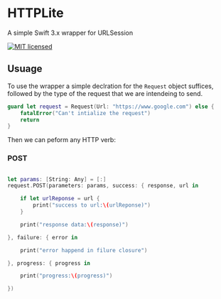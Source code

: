 # HTTPLite
A simple Swift 3.x wrapper for URLSession


[![MIT licensed](https://img.shields.io/badge/license-MIT-blue.svg)](https://raw.githubusercontent.com/hyperium/hyper/master/LICENSE)


## Usuage 

To use the wrapper a simple declration for the `Request` object suffices, followed by the type of the request that we are intendeing to send.

```swift
guard let request = Request(Url: "https://www.google.com") else {
    fatalError("Can't intialize the request")
    return
}
```

Then we can peform any HTTP verb:

### POST

```swift

let params: [String: Any] = [:]
request.POST(parameters: params, success: { response, url in

    if let urlReponse = url {
        print("success to url:\(urlReponse)")
    }

    print("response data:\(response)")

}, failure: { error in

    print("error happend in filure closure")

}, progress: { progress in

    print("progress:\(progress)")

})
```
